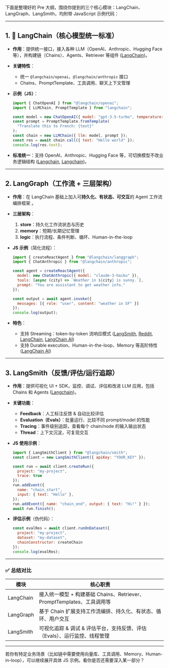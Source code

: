 下面是整理好的 Pre 大纲，围绕你提到的三个核心模块：LangChain、LangGraph、LangSmith，均附带 JavaScript 示例代码：

---

## 1. 🦜 LangChain（核心模型统一标准）

* **作用**：提供统一接口，接入各种 LLM（OpenAI、Anthropic、Hugging Face 等），并构建链（Chains）、Agents、Retriever 等组件 ([LangChain][1])。

* **关键特性**：

  * 统一 `@langchain/openai`、`@langchain/anthropic` 接口
  * Chains、PromptTemplate、工具调用、聊天上下文管理

* **示例（JS）**：

  ```js
  import { ChatOpenAI } from "@langchain/openai";
  import { LLMChain, PromptTemplate } from "langchain";

  const model = new ChatOpenAI({ model: "gpt-3.5-turbo", temperature: 0 });
  const prompt = PromptTemplate.fromTemplate(
    "Translate this to French: {text}"
  );
  const chain = new LLMChain({ llm: model, prompt });
  const res = await chain.call({ text: "Hello world" });
  console.log(res.text);
  ```

* **标准统一**：支持 OpenAI、Anthropic、Hugging Face 等，可切换模型不改业务逻辑结构 ([Langchain][2], [Langchain][3])。

---

## 2. LangGraph（工作流 + 三层架构）

* **作用**：在 LangChain 基础上加入可**持久化、有状态、可交互**的 Agent 工作流编排框架 。

* **三层架构**：

  1. **store**：持久化工作流状态与历史
  2. **memory**：短期/长期记忆管理
  3. **logic**：执行流程、条件判断、循环、Human-in-the-loop

* **JS 示例**（简化流程）：

  ```js
  import { createReactAgent } from "@langchain/langgraph";
  import { ChatAnthropic } from "@langchain/anthropic";

  const agent = createReactAgent({
    model: new ChatAnthropic({ model: "claude-3-haiku" }),
    tools: [async (city) => `Weather in ${city} is sunny.`],
    prompt: "You are assistant to get weather info."
  });

  const output = await agent.invoke({
    messages: [{ role: "user", content: "weather in SF" }]
  });
  console.log(output);
  ```

* **特色**：

  * 支持 Streaming：token-by-token 流响应模式 ([LangSmith][4], [Reddit][5], [LangChain][1], [LangChain AI][6])
  * 支持 Durable execution、Human-in-the-loop、Memory 等高阶特性 ([LangChain AI][7])

---

## 3. LangSmith（反馈/评估/运行追踪）

* **作用**：提供可视化 UI + SDK，监控、调试、评估和改进 LLM 应用，包括 Chains 和 Agents ([Langchain][2])。

* **关键功能**：

  * **Feedback**：人工标注反馈 & 自动比较评估
  * **Evaluation（Evals）**：批量运行、比较不同 prompt/model 的性能
  * **Tracing**：事件级别追踪，查看每个 chain/node 的输入输出状态
  * **Thread**：上下文沉淀，可复现交互

* **JS 使用示例**：

  ```js
  import { LangSmithClient } from "@langchain/smith";
  const client = new LangSmithClient({ apiKey: "YOUR_KEY" });

  const run = await client.createRun({
    project: "my-project",
    trace: true
  });
  run.addEvent({
    name: "chain_start",
    input: { text: "Hello" },
  });
  run.addEvent({ name: "chain_end", output: { text: "Hi!" } });
  await run.finish();
  ```

* **评估示例**（伪代码）：

  ```js
  const evalRes = await client.runOnDataset({
    project: "my-project",
    dataset: "my-dataset",
    chainConstructor: createChain
  });
  console.log(evalRes);
  ```

---

### ✅ 总结对比

| 模块        | 核心职责                                                 |
| --------- | ---------------------------------------------------- |
| LangChain | 接入统一模型 + 构建基础 Chains、Retriever、PromptTemplates、工具调用等 |
| LangGraph | 基于 Chain 扩展支持工作流编排、持久化、有状态、循环、用户交互                   |
| LangSmith | 可视化追踪 & 调试 & 评估平台，支持反馈、评估（Evals）、运行监控、线程管理           |

---

若你有特定业务场景（比如链中需要使用向量库、工具调用、Memory、Human-in-loop），可以继续展开具体 JS 示例。看你是否还需要深入某一部分？

[1]: https://www.langchain.com/langchain?utm_source=chatgpt.com "One interface, integrate any LLM. - LangChain"
[2]: https://js.langchain.com/docs/introduction/?utm_source=chatgpt.com "LangChain.js"
[3]: https://js.langchain.com/docs/how_to/chat_token_usage_tracking/?utm_source=chatgpt.com "How to track token usage - LangChain.js"
[4]: https://langsmith-sdk.readthedocs.io/en/latest/index.html?utm_source=chatgpt.com "0.1.147 — 🦜️🛠️ LangSmith documentation - Read the Docs"
[5]: https://www.reddit.com/r/LangChain/comments/14jweso/langchain_js_vs_python/?utm_source=chatgpt.com "LangChain JS vs Python - Reddit"
[6]: https://langchain-ai.github.io/langgraph/concepts/why-langgraph/?utm_source=chatgpt.com "Learn LangGraph basics - Overview"
[7]: https://langchain-ai.github.io/langgraph/?utm_source=chatgpt.com "LangGraph - GitHub Pages"
